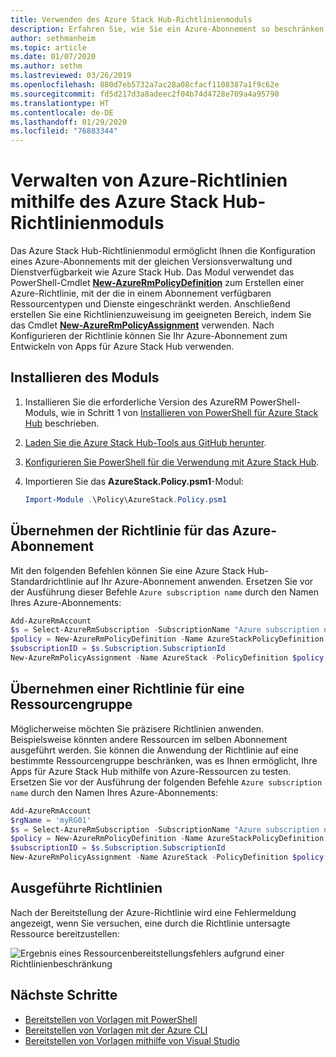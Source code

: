 ```yaml
---
title: Verwenden des Azure Stack Hub-Richtlinienmoduls
description: Erfahren Sie, wie Sie ein Azure-Abonnement so beschränken, dass es sich wie ein Azure Stack Hub-Abonnement verhält.
author: sethmanheim
ms.topic: article
ms.date: 01/07/2020
ms.author: sethm
ms.lastreviewed: 03/26/2019
ms.openlocfilehash: 880d7eb5732a7ac28a08cfacf1108387a1f9c62e
ms.sourcegitcommit: fd5d217d3a8adeec2f04b74d4728e709a4a95790
ms.translationtype: HT
ms.contentlocale: de-DE
ms.lasthandoff: 01/29/2020
ms.locfileid: "76883344"
---
```

# <a name="manage-azure-policy-using-the-azure-stack-hub-policy-module"></a>Verwalten von Azure-Richtlinien mithilfe des Azure Stack Hub-Richtlinienmoduls

Das Azure Stack Hub-Richtlinienmodul ermöglicht Ihnen die Konfiguration eines Azure-Abonnements mit der gleichen Versionsverwaltung und Dienstverfügbarkeit wie Azure Stack Hub. Das Modul verwendet das PowerShell-Cmdlet [**New-AzureRmPolicyDefinition**](/powershell/module/azurerm.resources/new-azurermpolicydefinition) zum Erstellen einer Azure-Richtlinie, mit der die in einem Abonnement verfügbaren Ressourcentypen und Dienste eingeschränkt werden. Anschließend erstellen Sie eine Richtlinienzuweisung im geeigneten Bereich, indem Sie das Cmdlet [**New-AzureRmPolicyAssignment**](/powershell/module/azurerm.resources/new-azurermpolicyassignment) verwenden. Nach Konfigurieren der Richtlinie können Sie Ihr Azure-Abonnement zum Entwickeln von Apps für Azure Stack Hub verwenden.

## <a name="install-the-module"></a>Installieren des Moduls

1. Installieren Sie die erforderliche Version des AzureRM PowerShell-Moduls, wie in Schritt 1 von [Installieren von PowerShell für Azure Stack Hub](../operator/azure-stack-powershell-install.md) beschrieben.
2. [Laden Sie die Azure Stack Hub-Tools aus GitHub herunter](../operator/azure-stack-powershell-download.md).
3. [Konfigurieren Sie PowerShell für die Verwendung mit Azure Stack Hub](azure-stack-powershell-configure-user.md).
4. Importieren Sie das **AzureStack.Policy.psm1**-Modul:

   ```powershell
   Import-Module .\Policy\AzureStack.Policy.psm1
   ```

## <a name="apply-policy-to-azure-subscription"></a>Übernehmen der Richtlinie für das Azure-Abonnement

Mit den folgenden Befehlen können Sie eine Azure Stack Hub-Standardrichtlinie auf Ihr Azure-Abonnement anwenden. Ersetzen Sie vor der Ausführung dieser Befehle `Azure subscription name` durch den Namen Ihres Azure-Abonnements:

```powershell
Add-AzureRmAccount
$s = Select-AzureRmSubscription -SubscriptionName "Azure subscription name"
$policy = New-AzureRmPolicyDefinition -Name AzureStackPolicyDefinition -Policy (Get-AzsPolicy)
$subscriptionID = $s.Subscription.SubscriptionId
New-AzureRmPolicyAssignment -Name AzureStack -PolicyDefinition $policy -Scope /subscriptions/$subscriptionID
```

## <a name="apply-policy-to-a-resource-group"></a>Übernehmen einer Richtlinie für eine Ressourcengruppe

Möglicherweise möchten Sie präzisere Richtlinien anwenden. Beispielsweise könnten andere Ressourcen im selben Abonnement ausgeführt werden. Sie können die Anwendung der Richtlinie auf eine bestimmte Ressourcengruppe beschränken, was es Ihnen ermöglicht, Ihre Apps für Azure Stack Hub mithilfe von Azure-Ressourcen zu testen. Ersetzen Sie vor der Ausführung der folgenden Befehle `Azure subscription name` durch den Namen Ihres Azure-Abonnements:

```powershell
Add-AzureRmAccount
$rgName = 'myRG01'
$s = Select-AzureRmSubscription -SubscriptionName "Azure subscription name"
$policy = New-AzureRmPolicyDefinition -Name AzureStackPolicyDefinition -Policy (Get-AzsPolicy)
$subscriptionID = $s.Subscription.SubscriptionId
New-AzureRmPolicyAssignment -Name AzureStack -PolicyDefinition $policy -Scope /subscriptions/$subscriptionID/resourceGroups/$rgName
```

## <a name="policy-in-action"></a>Ausgeführte Richtlinien

Nach der Bereitstellung der Azure-Richtlinie wird eine Fehlermeldung angezeigt, wenn Sie versuchen, eine durch die Richtlinie untersagte Ressource bereitzustellen:

![Ergebnis eines Ressourcenbereitstellungsfehlers aufgrund einer Richtlinienbeschränkung](./media/azure-stack-policy-module/image1.png)

## <a name="next-steps"></a>Nächste Schritte

* [Bereitstellen von Vorlagen mit PowerShell](azure-stack-deploy-template-powershell.md)
* [Bereitstellen von Vorlagen mit der Azure CLI](azure-stack-deploy-template-command-line.md)
* [Bereitstellen von Vorlagen mithilfe von Visual Studio](azure-stack-deploy-template-visual-studio.md)
